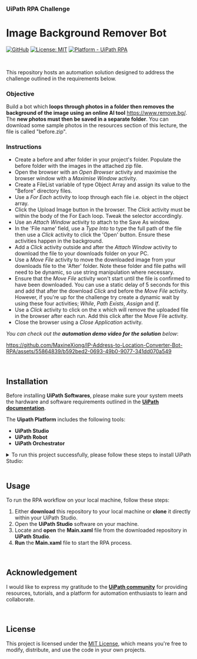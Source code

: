 ### UiPath RPA Challenge
# Image Background Remover Bot

[![GitHub](https://badgen.net/badge/icon/GitHub?icon=github&color=black&label)](https://github.com/MaxineXiong)
[![License: MIT](https://img.shields.io/badge/License-MIT-yellow.svg)](https://opensource.org/licenses/MIT)
[![Platform - UiPath RPA](https://img.shields.io/badge/Platform-UiPath_RPA-fa4616)](https://www.uipath.com)

<br/>

This repository hosts an automation solution designed to address the challenge outlined in the requirements below.

### **Objective**

Build a bot which **loops through photos in a folder then removes the background of the image using an online AI tool** https://www.remove.bg/. The **new photos must then be saved in a separate folder**. You can download some sample photos in the resources section of this lecture, the file is called "before.zip".

### **Instructions**

- Create a before and after folder in your project's folder. Populate the before folder with the images in the attached zip file.
- Open the browser with an *Open Browser* activity and maximise the browser window with a *Maximise Window* activity.
- Create a FileList variable of type Object Array and assign its value to the "Before" directory files.
- Use a *For Each* activity to loop through each file i.e. object in the object array.
- Click the Upload Image button in the browser. The *Click* activity must be within the body of the For Each loop. Tweak the selector accordingly.
- Use an *Attach Window* activity to attach to the Save As window.
- In the 'File name' field, use a *Type Into* to type the full path of the file then use a *Click* activity to click the 'Open' button. Ensure these activities happen in the background.
- Add a *Click* activity outside and after the *Attach Window* activity to download the file to your downloads folder on your PC.
- Use a *Move File* activity to move the downloaded image from your downloads file to the 'After' folder. Note these folder and file paths will need to be dynamic, so use string manipulation where necessary.
- Ensure that the *Move File* activity won't start until the file is confirmed to have been downloaded. You can use a static delay of 5 seconds for this and add that after the download *Click* and before the *Move File* activity. However, if you're up for the challenge try create a dynamic wait by using these four activities; *While*, *Path Exists*, *Assign* and *If*.
- Use a *Click* activity to click on the x which will remove the uploaded file in the browser after each run. Add this click after the Move File activity.
- Close the browser using a *Close Application* activity.

_You can check out the **automation demo video for the solution** below_:

https://github.com/MaxineXiong/IP-Address-to-Location-Converter-Bot-RPA/assets/55864839/b592bed2-0693-49b0-9077-341dd070a549







<br/>


## **Installation**

Before installing **UiPath Softwares**, please make sure your system meets the hardware and software requirements outlined in the **[UiPath documentation](https://docs.uipath.com/studio/standalone/2022.10/user-guide/hardware-and-software-requirements)**.

The **Uipath Platform** includes the following tools:

- **UiPath Studio**
- **UiPath Robot**
- **UiPath Orchestrator**

<details>  
<summary> To run this project successfully, please follow these steps to install UiPath Studio:
</summary>

***

Step 1 : Visit [uipath.com](https://www.uipath.com/) and click **Try UiPath Free** button.
<p align="center">
<img width="900" src="https://github.com/YenLinWu/RPA_UiPath/blob/master/Installation/README_Images/Install_UiPath_Studio_1.png">
</p>

Step 2: **Sign up** for a personal account.
<p align="center">
<img width="900" src="https://github.com/YenLinWu/RPA_UiPath/blob/master/Installation/README_Images/Install_UiPath_Studio_2.png">
</p>  

Step 3: **Verify** your account in email.
<p align="center">
<img width="900" src="https://github.com/YenLinWu/RPA_UiPath/blob/master/Installation/README_Images/Install_UiPath_Studio_3.png">
</p>  

Step 4: **Log into** the **UiPath Automation Cloud** using your account, and click the **Download Uipath Studio** button.
<p align="center">
<img width="900" src="https://github.com/YenLinWu/RPA_UiPath/blob/master/Installation/README_Images/Install_UiPath_Studio_4.png">
</p>   

Step 5: Click **Sign in**.
<p align="center">
<img width="900" src="https://github.com/YenLinWu/RPA_UiPath/blob/master/Installation/README_Images/Install_UiPath_Studio_5.png">
</p>    

Step 6: Select **UiPath Studio Pro**.
<p align="center">
<img width="900" src="https://github.com/YenLinWu/RPA_UiPath/blob/master/Installation/README_Images/Install_UiPath_Studio_6.png">
</p>  

Step 7: Follow the system instructions to complete the installation of **UiPath Studio Pro**.
<p align="center">
<img width="900" src="https://github.com/YenLinWu/RPA_UiPath/blob/master/Installation/README_Images/Install_UiPath_Studio_7.png">
</p> 

</details> 

<br/>

## **Usage**

To run the RPA workflow on your local machine, follow these steps:

1. Either **download** this repository to your local machine or **clone** it directly within your UiPath Studio.
2. Open the **UiPath Studio** software on your machine.
3. Locate and **open** the **Main.xaml** file from the downloaded repository in **UiPath Studio**.
4. **Run** the **Main.xaml** file to start the RPA process.

<br/>

## **Acknowledgement**

I would like to express my gratitude to the **[UiPath community](https://community.uipath.com/)** for providing resources, tutorials, and a platform for automation enthusiasts to learn and collaborate.

<br/>

## **License**

This project is licensed under the [MIT License](https://choosealicense.com/licenses/mit/), which means you're free to modify, distribute, and use the code in your own projects.
